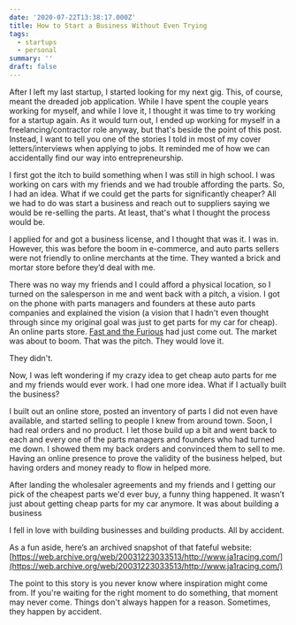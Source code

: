 ```yaml
---
date: '2020-07-22T13:38:17.000Z'
title: How to Start a Business Without Even Trying
tags:
  - startups
  - personal
summary: ''
draft: false
---
```

After I left my last startup, I started looking for my next gig. This, of course, meant the dreaded job application. While I have spent the couple years working for myself, and while I love it, I thought it was time to try working for a startup again. As it would turn out, I ended up working for myself in a freelancing/contractor role anyway, but that's beside the point of this post. Instead, I want to tell you one of the stories I told in most of my cover letters/interviews when applying to jobs. It reminded me of how we can accidentally find our way into entrepreneurship.

I first got the itch to build something when I was still in high school. I was working on cars with my friends and we had trouble affording the parts. So, I had an idea. What if we could get the parts for significantly cheaper? All we had to do was start a business and reach out to suppliers saying we would be re-selling the parts. At least, that's what I thought the process would be.

I applied for and got a business license, and I thought that was it. I was in. However, this was before the boom in e-commerce, and auto parts sellers were not friendly to online merchants at the time. They wanted a brick and mortar store before they’d deal with me.

There was no way my friends and I could afford a physical location, so I turned on the salesperson in me and went back with a pitch, a vision. I got on the phone with parts managers and founders at these auto parts companies and explained the vision (a vision that I hadn't even thought through since my original goal was just to get parts for my car for cheap). An online parts store. [Fast and the Furious](https://www.imdb.com/title/tt0232500/) had just come out. The market was about to boom. That was the pitch. They would love it.

They didn't.

Now, I was left wondering if my crazy idea to get cheap auto parts for me and my friends would ever work. I had one more idea. What if I actually built the business?

I built out an online store, posted an inventory of parts I did not even have available, and started selling to people I knew from around town. Soon, I had real orders and no product. I let those build up a bit and went back to each and every one of the parts managers and founders who had turned me down. I showed them my back orders and convinced them to sell to me. Having an online presence to prove the validity of the business helped, but having orders and money ready to flow in helped more.

After landing the wholesaler agreements and my friends and I getting our pick of the cheapest parts we'd ever buy, a funny thing happened. It wasn’t just about getting cheap parts for my car anymore. It was about building a business

I fell in love with building businesses and building products. All by accident.

As a fun aside, here’s an archived snapshot of that fateful website: [https://web.archive.org/web/20031223033513/http://www.ja1racing.com/](https://web.archive.org/web/20031223033513/http://www.ja1racing.com/)

The point to this story is you never know where inspiration might come from. If you're waiting for the right moment to do something, that moment may never come. Things don't always happen for a reason. Sometimes, they happen by accident.
